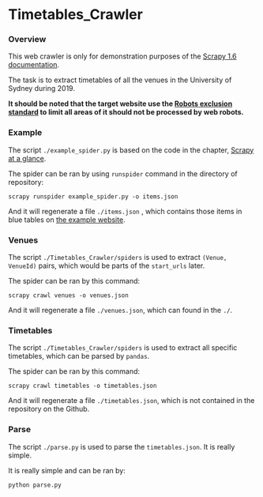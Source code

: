 # Timetables_Crawler

### Overview

This web crawler is only for demonstration purposes of the [Scrapy 1.6 documentation](https://docs.scrapy.org/en/1.6/index.html).

The task is to extract timetables of all the venues in the University of Sydney during 2019.

__It should be noted that the target website use the [Robots exclusion standard](https://en.wikipedia.org/wiki/Robots_exclusion_standard) to limit all areas of it should not be processed by web robots.__

### Example

The script `./example_spider.py` is based on the code in the chapter, [Scrapy at a glance](https://docs.scrapy.org/en/1.6/intro/overview.html#walk-through-of-an-example-spider).

The spider can be ran by using `runspider` command in the directory of repository:

```shell
scrapy runspider example_spider.py -o items.json
```

And it will regenerate a file `./items.json` , which contains those items in blue tables on [the example website](https://web.timetable.usyd.edu.au/menu.jsp?siteMap=true).

### Venues

The script `./Timetables_Crawler/spiders` is used to extract `(Venue, VenueId)` pairs, which would be parts of the `start_urls` later.

The spider can be ran by this command:

```shell
scrapy crawl venues -o venues.json
```

And it will regenerate a file `./venues.json`, which can found in the `./`.

### Timetables

The script `./Timetables_Crawler/spiders` is used to extract all specific timetables, which can be parsed by `pandas`.

The spider can be ran by this command:

```shell
scrapy crawl timetables -o timetables.json
```

And it will regenerate a file `./timetables.json`, which is not contained in the repository on the Github.

### Parse

The script `./parse.py` is used to parse the `timetables.json`. It is really simple.

It is really simple and can be ran by:

```shell
python parse.py
```

